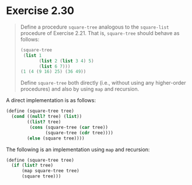 # Exercise 2.30

> Define a procedure `square-tree` analogous to the `square-list` procedure of Exercise 2.21.
> That is, `square-tree` should behave as follows:
> ```scheme
> (square-tree
>  (list 1
>        (list 2 (list 3 4) 5)
>        (list 6 7)))
> (1 (4 (9 16) 25) (36 49))
> ```
> Define `square-tree` both directly (i.e., without using any higher-order procedures) and also by using `map` and recursion.



A direct implementation is as follows:
```scheme
(define (square-tree tree)
  (cond ((null? tree) (list))
        ((list? tree)
         (cons (square-tree (car tree))
               (square-tree (cdr tree))))
        (else (square tree))))
```

The following is an implementation using `map` and recursion:
```scheme
(define (square-tree tree)
  (if (list? tree)
      (map square-tree tree)
      (square tree)))
```
